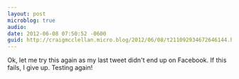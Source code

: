 ```yaml
---
layout: post
microblog: true
audio: 
date: 2012-06-08 07:50:52 -0600
guid: http://craigmcclellan.micro.blog/2012/06/08/t211092934672646144.html
---
```

Ok, let me try this again as my last tweet didn't end up on Facebook. If this fails, I give up. Testing again!

